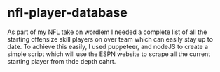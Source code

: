 # nfl-player-database

As part of my NFL take on wordlem I needed a complete list of all the starting offensize skill players on over team which can easily stay up to date. To achieve this easily, I used puppeteer, and nodeJS to create a simple script which will use the ESPN website to scrape all the current starting player from thde depth cahrt.
